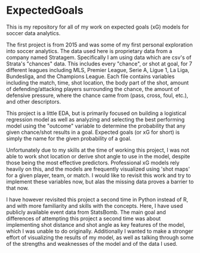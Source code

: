# ExpectedGoals

This is my repository for all of my work on expected goals (xG) models for soccer data analytics.

The first project is from 2015 and was some of my first personal exploration into soccer analytics. The data used here is proprietary data from a company named Stratagem. Specifically I am using data which are csv's of Strata's "chances" data. This includes every "chance", or shot at goal, for 7 different leagues including MLS, Premier League, Serie A, Ligue 1, La Liga, Bundesliga, and the Champions League. Each file contains variables including the match, time, shot location, the body part of the shot, amount of defending/attacking players surrounding the chance, the amount of defensive pressure, where the chance came from (pass, cross, foul, etc.), and other descriptors.

This project is a little EDA, but is primarily focused on building a logistical regression model as well as analyzing and selecting the best performing model using the "outcome" variable to determine the probability that any given chance/shot results in a goal. Expected goals (or xG for short) is simply the name for the given probability of a goal.

Unfortunately due to my skills at the time of working this project, I was not able to work shot location or derive shot angle to use in the model, despite those being the most effective predictors. Professional xG models rely heavily on this, and the models are frequently visualized using 'shot maps' for a given player, team, or match. I would like to revisit this work and try to implement these variables now, but alas the missing data proves a barrier to that now.

I have however revisited this project a second time in Python instead of R, and with more familiarity and skills with the concepts. Here, I have used publicly available event data from StatsBomb. The main goal and differences of attempting this project a second time was about implementing shot distance and shot angle as key features of the model, which I was unable to do originally. Additionally I wanted to make a stronger effort of visualizing the results of my model, as well as talking through some of the strengths and weaknesses of the model and of the data I used.
